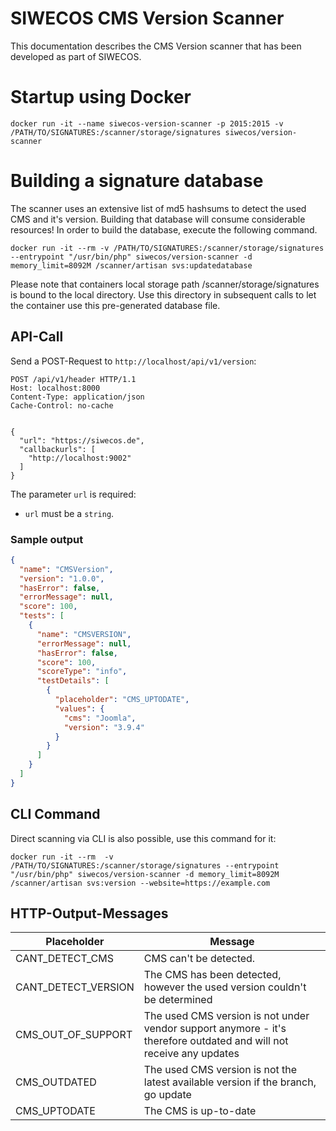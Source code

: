 # SIWECOS CMS Version Scanner

This documentation describes the CMS Version scanner that has been developed as part of SIWECOS.

# Startup using Docker

`docker run -it --name siwecos-version-scanner -p 2015:2015 -v /PATH/TO/SIGNATURES:/scanner/storage/signatures siwecos/version-scanner`

# Building a signature database

The scanner uses an extensive list of md5 hashsums to detect the used CMS and it's version. Building that database will consume considerable resources!
In order to build the database, execute the following command.

`docker run -it --rm -v /PATH/TO/SIGNATURES:/scanner/storage/signatures --entrypoint "/usr/bin/php" siwecos/version-scanner -d memory_limit=8092M /scanner/artisan svs:updatedatabase`

Please note that containers local storage path /scanner/storage/signatures is bound to the local directory. Use this directory in subsequent calls to let the container use this pre-generated database file.

## API-Call

Send a POST-Request to `http://localhost/api/v1/version`:

```
POST /api/v1/header HTTP/1.1
Host: localhost:8000
Content-Type: application/json
Cache-Control: no-cache


{
  "url": "https://siwecos.de",
  "callbackurls": [
    "http://localhost:9002"
  ]
}
```

The parameter `url` is required:

- `url` must be a `string`.

### Sample output

```json
{
  "name": "CMSVersion",
  "version": "1.0.0",
  "hasError": false,
  "errorMessage": null,
  "score": 100,
  "tests": [
    {
      "name": "CMSVERSION",
      "errorMessage": null,
      "hasError": false,
      "score": 100,
      "scoreType": "info",
      "testDetails": [
        {
          "placeholder": "CMS_UPTODATE",
          "values": {
            "cms": "Joomla",
            "version": "3.9.4"
          }
        }
      ]
    }
  ]
}
```
## CLI Command

Direct scanning via CLI is also possible, use this command for it:

`docker run -it --rm  -v /PATH/TO/SIGNATURES:/scanner/storage/signatures --entrypoint "/usr/bin/php" siwecos/version-scanner -d memory_limit=8092M /scanner/artisan svs:version --website=https://example.com`

## HTTP-Output-Messages

| Placeholder                     | Message                                                                                                             |
| ------------------------------- | ------------------------------------------------------------------------------------------------------------------- |
| CANT_DETECT_CMS                 | CMS can't be detected.                                                                                              |
| CANT_DETECT_VERSION             | The CMS has been detected, however the used version couldn't be determined                                          |
| CMS_OUT_OF_SUPPORT              | The used CMS version is not under vendor support anymore - it's therefore outdated and will not receive any updates |
| CMS_OUTDATED                    | The used CMS version is not the latest available version if the branch, go update                                   |
| CMS_UPTODATE                    | The CMS is up-to-date                                                                                               |